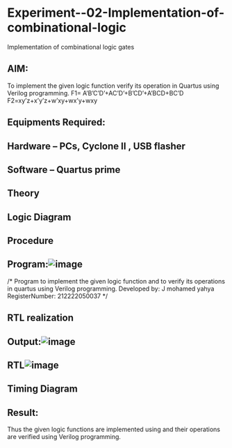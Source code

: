 # Experiment--02-Implementation-of-combinational-logic
Implementation of combinational logic gates
 
## AIM:
To implement the given logic function verify its operation in Quartus using Verilog programming.
 F1= A’B’C’D’+AC’D’+B’CD’+A’BCD+BC’D
F2=xy’z+x’y’z+w’xy+wx’y+wxy
 
 
 
## Equipments Required:
## Hardware – PCs, Cyclone II , USB flasher
## Software – Quartus prime


## Theory
 

## Logic Diagram
## Procedure
## Program:![image](https://user-images.githubusercontent.com/130548526/234517891-a9f021d4-64fa-4889-9141-5ad3641aa568.png)

/*
Program to implement the given logic function and to verify its operations in quartus using Verilog programming.
Developed by: J mohamed yahya
RegisterNumber: 212222050037 
*/
## RTL realization

## Output:![image](https://user-images.githubusercontent.com/130548526/234518315-29b73acd-16fb-478c-b2d4-d5f0d69bebe9.png)

## RTL![image](https://user-images.githubusercontent.com/130548526/234518195-76ce1611-1e82-4754-aae3-d28e577c98b0.png)

## Timing Diagram
## Result:
Thus the given logic functions are implemented using  and their operations are verified using Verilog programming.
